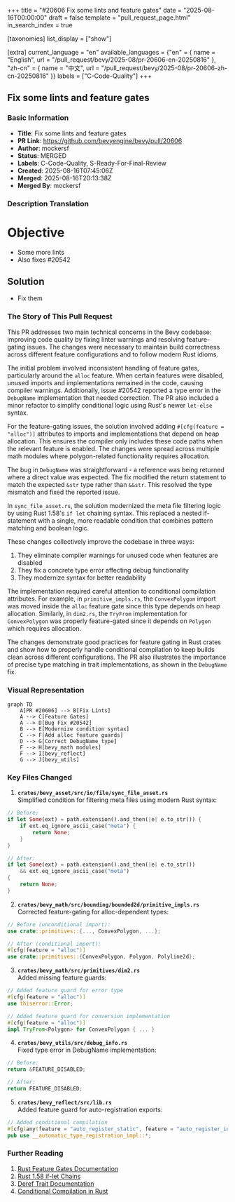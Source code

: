 +++
title = "#20606 Fix some lints and feature gates"
date = "2025-08-16T00:00:00"
draft = false
template = "pull_request_page.html"
in_search_index = true

[taxonomies]
list_display = ["show"]

[extra]
current_language = "en"
available_languages = {"en" = { name = "English", url = "/pull_request/bevy/2025-08/pr-20606-en-20250816" }, "zh-cn" = { name = "中文", url = "/pull_request/bevy/2025-08/pr-20606-zh-cn-20250816" }}
labels = ["C-Code-Quality"]
+++

## Fix some lints and feature gates

### Basic Information
- **Title**: Fix some lints and feature gates
- **PR Link**: https://github.com/bevyengine/bevy/pull/20606
- **Author**: mockersf
- **Status**: MERGED
- **Labels**: C-Code-Quality, S-Ready-For-Final-Review
- **Created**: 2025-08-16T07:45:06Z
- **Merged**: 2025-08-16T20:13:38Z
- **Merged By**: mockersf

### Description Translation
# Objective

- Some more lints
- Also fixes #20542

## Solution

- Fix them

### The Story of This Pull Request

This PR addresses two main technical concerns in the Bevy codebase: improving code quality by fixing linter warnings and resolving feature-gating issues. The changes were necessary to maintain build correctness across different feature configurations and to follow modern Rust idioms.

The initial problem involved inconsistent handling of feature gates, particularly around the `alloc` feature. When certain features were disabled, unused imports and implementations remained in the code, causing compiler warnings. Additionally, issue #20542 reported a type error in the `DebugName` implementation that needed correction. The PR also included a minor refactor to simplify conditional logic using Rust's newer `let-else` syntax.

For the feature-gating issues, the solution involved adding `#[cfg(feature = "alloc")]` attributes to imports and implementations that depend on heap allocation. This ensures the compiler only includes these code paths when the relevant feature is enabled. The changes were spread across multiple math modules where polygon-related functionality requires allocation.

The bug in `DebugName` was straightforward - a reference was being returned where a direct value was expected. The fix modified the return statement to match the expected `&str` type rather than `&&str`. This resolved the type mismatch and fixed the reported issue.

In `sync_file_asset.rs`, the solution modernized the meta file filtering logic by using Rust 1.58's `if let` chaining syntax. This replaced a nested if-statement with a single, more readable condition that combines pattern matching and boolean logic.

These changes collectively improve the codebase in three ways:
1. They eliminate compiler warnings for unused code when features are disabled
2. They fix a concrete type error affecting debug functionality
3. They modernize syntax for better readability

The implementation required careful attention to conditional compilation attributes. For example, in `primitive_impls.rs`, the `ConvexPolygon` import was moved inside the `alloc` feature gate since this type depends on heap allocation. Similarly, in `dim2.rs`, the `TryFrom` implementation for `ConvexPolygon` was properly feature-gated since it depends on `Polygon` which requires allocation.

The changes demonstrate good practices for feature gating in Rust crates and show how to properly handle conditional compilation to keep builds clean across different configurations. The PR also illustrates the importance of precise type matching in trait implementations, as shown in the `DebugName` fix.

### Visual Representation

```mermaid
graph TD
    A[PR #20606] --> B[Fix Lints]
    A --> C[Feature Gates]
    A --> D[Bug Fix #20542]
    B --> E[Modernize condition syntax]
    C --> F[Add alloc feature guards]
    D --> G[Correct DebugName type]
    F --> H[bevy_math modules]
    F --> I[bevy_reflect]
    G --> J[bevy_utils]
```

### Key Files Changed

1. **`crates/bevy_asset/src/io/file/sync_file_asset.rs`**  
   Simplified condition for filtering meta files using modern Rust syntax:

```rust
// Before:
if let Some(ext) = path.extension().and_then(|e| e.to_str()) {
    if ext.eq_ignore_ascii_case("meta") {
        return None;
    }
}

// After:
if let Some(ext) = path.extension().and_then(|e| e.to_str())
    && ext.eq_ignore_ascii_case("meta")
{
    return None;
}
```

2. **`crates/bevy_math/src/bounding/bounded2d/primitive_impls.rs`**  
   Corrected feature-gating for alloc-dependent types:

```rust
// Before (unconditional import):
use crate::primitives::{..., ConvexPolygon, ...};

// After (conditional import):
#[cfg(feature = "alloc")]
use crate::primitives::{ConvexPolygon, Polygon, Polyline2d};
```

3. **`crates/bevy_math/src/primitives/dim2.rs`**  
   Added missing feature guards:

```rust
// Added feature guard for error type
#[cfg(feature = "alloc")]
use thiserror::Error;

// Added feature guard for conversion implementation
#[cfg(feature = "alloc")]
impl TryFrom<Polygon> for ConvexPolygon { ... }
```

4. **`crates/bevy_utils/src/debug_info.rs`**  
   Fixed type error in DebugName implementation:

```rust
// Before:
return &FEATURE_DISABLED;

// After:
return FEATURE_DISABLED;
```

5. **`crates/bevy_reflect/src/lib.rs`**  
   Added feature guard for auto-registration exports:

```rust
// Added conditional compilation
#[cfg(any(feature = "auto_register_static", feature = "auto_register_inventory"))]
pub use __automatic_type_registration_impl::*;
```

### Further Reading
1. [Rust Feature Gates Documentation](https://doc.rust-lang.org/cargo/reference/features.html)
2. [Rust 1.58 if-let Chains](https://blog.rust-lang.org/2022/01/13/Rust-1.58.0.html#let-else-statements)
3. [Deref Trait Documentation](https://doc.rust-lang.org/std/ops/trait.Deref.html)
4. [Conditional Compilation in Rust](https://doc.rust-lang.org/reference/conditional-compilation.html)